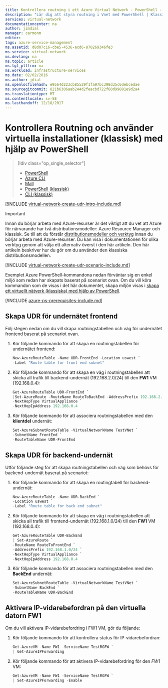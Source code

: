 ```yaml
---
title: Kontrollera routning i ett Azure Virtual Network - PowerShell - klassisk | Microsoft Docs
description: "Lär dig att styra routning i Vnet med PowerShell | Klassisk"
services: virtual-network
documentationcenter: na
author: jimdial
manager: carmonm
editor: 
tags: azure-service-management
ms.assetid: d8d07c16-cbe5-4536-acd6-870269346fe3
ms.service: virtual-network
ms.devlang: na
ms.topic: article
ms.tgt_pltfrm: na
ms.workload: infrastructure-services
ms.date: 02/02/2016
ms.author: jdial
ms.openlocfilehash: e9564d223cb85529f1fa97bc398d35c6debcedae
ms.sourcegitcommit: 821b6306aab244d2feacbd722f60d99881e9d2a4
ms.translationtype: MT
ms.contentlocale: sv-SE
ms.lasthandoff: 12/18/2017
---
```

# <a name="control-routing-and-use-virtual-appliances-classic-using-powershell"></a>Kontrollera Routning och använder virtuella installationer (klassisk) med hjälp av PowerShell

> [!div class="op_single_selector"]
> * [PowerShell](virtual-network-create-udr-arm-ps.md)
> * [Azure CLI](virtual-network-create-udr-arm-cli.md)
> * [Mall](virtual-network-create-udr-arm-template.md)
> * [PowerShell (klassisk)](virtual-network-create-udr-classic-ps.md)
> * [CLI (klassisk)](virtual-network-create-udr-classic-cli.md)

[!INCLUDE [virtual-network-create-udr-intro-include.md](../../includes/virtual-network-create-udr-intro-include.md)]

> [!IMPORTANT]
> Innan du börjar arbeta med Azure-resurser är det viktigt att du vet att Azure för närvarande har två distributionsmodeller: Azure Resource Manager och klassisk. Se till att du förstår [distributionsmodeller och verktyg](../azure-resource-manager/resource-manager-deployment-model.md) innan du börjar arbeta med Azure-resurser. Du kan visa i dokumentationen för olika verktyg genom att välja ett alternativ överst i den här artikeln. Den här artikeln beskriver hur du gör om du använder den klassiska distributionsmodellen.
> 

[!INCLUDE [virtual-network-create-udr-scenario-include.md](../../includes/virtual-network-create-udr-scenario-include.md)]

Exemplet Azure PowerShell-kommandona nedan förväntar sig en enkel miljö som redan har skapats baserat på scenariot ovan. Om du vill köra kommandon som de visas i det här dokumentet, skapa miljön visas i [skapa ett virtuellt nätverk (klassiska) med hjälp av PowerShell](virtual-networks-create-vnet-classic-netcfg-ps.md).

[!INCLUDE [azure-ps-prerequisites-include.md](../../includes/azure-ps-prerequisites-include.md)]

## <a name="create-the-udr-for-the-front-end-subnet"></a>Skapa UDR för undernätet frontend
Följ stegen nedan om du vill skapa routningstabellen och väg för undernätet frontend baserat på scenariot ovan.

1. Kör följande kommando för att skapa en routningstabellen för undernätet frontend:

    ```powershell
    New-AzureRouteTable -Name UDR-FrontEnd -Location uswest `
    -Label "Route table for front end subnet"
    ```

2. Kör följande kommando för att skapa en väg i routningstabellen att skicka all trafik till backend-undernät (192.168.2.0/24) till den **FW1** VM (192.168.0.4):

    ```powershell
    Get-AzureRouteTable UDR-FrontEnd `
    |Set-AzureRoute -RouteName RouteToBackEnd -AddressPrefix 192.168.2.0/24 `
    -NextHopType VirtualAppliance `
    -NextHopIpAddress 192.168.0.4
    ```

3. Kör följande kommando för att associera routningstabellen med den **klientdel** undernät:

    ```powershell
    Set-AzureSubnetRouteTable -VirtualNetworkName TestVNet `
    -SubnetName FrontEnd `
    -RouteTableName UDR-FrontEnd
    ```

## <a name="create-the-udr-for-the-back-end-subnet"></a>Skapa UDR för backend-undernät
Utför följande steg för att skapa routningstabellen och väg som behövs för backend-undernät baserat på scenariot:

1. Kör följande kommando för att skapa en routingtabell för backend-undernät:

    ```powershell
    New-AzureRouteTable -Name UDR-BackEnd `
    -Location uswest `
    -Label "Route table for back end subnet"
    ```

2. Kör följande kommando för att skapa en väg i routningstabellen att skicka all trafik till frontend-undernät (192.168.1.0/24) till den **FW1** VM (192.168.0.4):

    ```powershell
    Get-AzureRouteTable UDR-BackEnd
    | Set-AzureRoute `
    -RouteName RouteToFrontEnd `
    -AddressPrefix 192.168.1.0/24 `
    -NextHopType VirtualAppliance `
    -NextHopIpAddress 192.168.0.4
    ```

3. Kör följande kommando för att associera routningstabellen med den **BackEnd** undernät:

    ```powershell
    Set-AzureSubnetRouteTable -VirtualNetworkName TestVNet `
    -SubnetName BackEnd `
    -RouteTableName UDR-BackEnd
    ```

## <a name="enable-ip-forwarding-on-the-fw1-vm"></a>Aktivera IP-vidarebefordran på den virtuella datorn FW1

Om du vill aktivera IP-vidarebefordring i FW1 VM, gör du följande:

1. Kör följande kommando för att kontrollera status för IP-vidarebefordran:

    ```powershell
    Get-AzureVM -Name FW1 -ServiceName TestRGFW `
    | Get-AzureIPForwarding
    ```

2. Kör följande kommando för att aktivera IP-vidarebefordring för den *FW1* VM:

    ```powershell
    Get-AzureVM -Name FW1 -ServiceName TestRGFW `
    | Set-AzureIPForwarding -Enable
    ```
